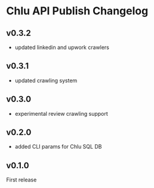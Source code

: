 # Chlu API Publish Changelog

## v0.3.2

- updated linkedin and upwork crawlers

## v0.3.1

- updated crawling system

## v0.3.0

- experimental review crawling support

## v0.2.0

- added CLI params for Chlu SQL DB

## v0.1.0

First release
